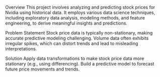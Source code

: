Overview
This project involves analyzing and predicting stock prices for Nvidia using historical data. It employs various data science techniques, including exploratory data analysis, modeling methods, and feature engineering, to derive meaningful insights and predictions.

Problem Statement
Stock price data is typically non-stationary, making accurate predictive modeling challenging.
Volume data often exhibits irregular spikes, which can distort trends and lead to misleading interpretations.

Solution
Apply data transformations to make stock price data more stationary (e.g., using differencing).
Build a predictive model to forecast future price movements and trends.
